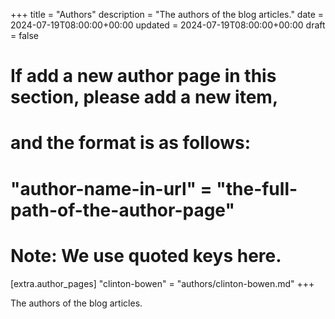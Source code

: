 +++
title = "Authors"
description = "The authors of the blog articles."
date = 2024-07-19T08:00:00+00:00
updated = 2024-07-19T08:00:00+00:00
draft = false

# If add a new author page in this section, please add a new item,
# and the format is as follows:
#
# "author-name-in-url" = "the-full-path-of-the-author-page"
#
# Note: We use quoted keys here.
[extra.author_pages]
"clinton-bowen" = "authors/clinton-bowen.md"
+++

The authors of the blog articles.

